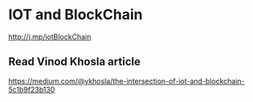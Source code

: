 # IOT and BlockChain 

http://j.mp/iotBlockChain 


## Read Vinod Khosla article

https://medium.com/@vkhosla/the-intersection-of-iot-and-blockchain-5c1b9f23b130
